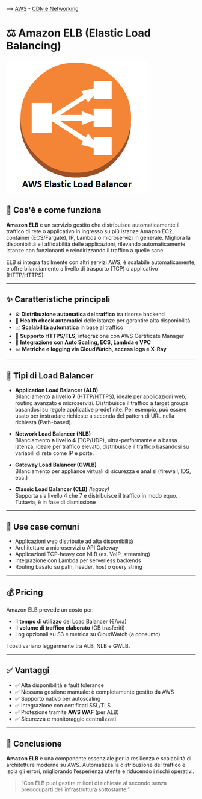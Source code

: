 --> [AWS](/00-Intro/AWS.md)  -  [CDN e Networking](/03-CDN-e-Networking/Rete-globale-AWS.md)
# ⚖️ Amazon ELB (Elastic Load Balancing)

![elb](img/elb.png)
## 📘 Cos'è e come funziona

**Amazon ELB** è un servizio gestito che distribuisce automaticamente il traffico di rete o applicativo in ingresso su più istanze Amazon EC2, container (ECS/Fargate), IP, Lambda o microservizi in generale. Migliora la disponibilità e l’affidabilità delle applicazioni, rilevando automaticamente istanze non funzionanti e reindirizzando il traffico a quelle sane.

ELB si integra facilmente con altri servizi AWS, è scalabile automaticamente, e offre bilanciamento a livello di trasporto (TCP) o applicativo (HTTP/HTTPS).

---

## ✨ Caratteristiche principali

- ⚙️ **Distribuzione automatica del traffico** tra risorse backend
- 🧠 **Health check automatici** delle istanze per garantire alta disponibilità
- 📈 **Scalabilità automatica** in base al traffico
- 🔐 **Supporto HTTPS/TLS**, integrazione con AWS Certificate Manager
- 🔄 **Integrazione con Auto Scaling, ECS, Lambda e VPC**
- 📊 **Metriche e logging via CloudWatch, access logs e X-Ray**

---

## 🔀 Tipi di Load Balancer

- **Application Load Balancer (ALB)**  
  Bilanciamento **a livello 7** (HTTP/HTTPS), ideale per applicazioni web, routing avanzato e microservizi. Distribuisce il traffico a target groups basandosi su regole applicative predefinite. Per esempio, può essere usato per instradare richieste a seconda del pattern di URL nella richiesta (Path-based).

- **Network Load Balancer (NLB)**  
  Bilanciamento **a livello 4** (TCP/UDP), ultra-performante e a bassa latenza, ideale per traffico elevato, distribuisce il traffico basandosi su variabili di rete come IP e porte.

- **Gateway Load Balancer (GWLB)**  
  Bilanciamento per appliance virtuali di sicurezza e analisi (firewall, IDS, ecc.)

- **Classic Load Balancer (CLB)** *(legacy)*  
  Supporta sia livello 4 che 7 e distribuisce il traffico in modo equo. Tuttavia, è in fase di dismissione

---

## 🚀 Use case comuni

- Applicazioni web distribuite ad alta disponibilità  
- Architetture a microservizi o API Gateway  
- Applicazioni TCP-heavy con NLB (es. VoIP, streaming)  
- Integrazione con Lambda per serverless backends  
- Routing basato su path, header, host o query string

---

## 💰 Pricing

Amazon ELB prevede un costo per:

- Il **tempo di utilizzo** del Load Balancer (€/ora)  
- Il **volume di traffico elaborato** (GB trasferiti)  
- Log opzionali su S3 e metrica su CloudWatch (a consumo)

I costi variano leggermente tra ALB, NLB e GWLB.

---

## ✅ Vantaggi

- ✅ Alta disponibilità e fault tolerance  
- ✅ Nessuna gestione manuale: è completamente gestito da AWS  
- ✅ Supporto nativo per autoscaling  
- ✅ Integrazione con certificati SSL/TLS  
- ✅ Protezione tramite **AWS WAF** (per ALB)  
- ✅ Sicurezza e monitoraggio centralizzati

---

## 📌 Conclusione

**Amazon ELB** è una componente essenziale per la resilienza e scalabilità di architetture moderne su AWS. Automatizza la distribuzione del traffico e isola gli errori, migliorando l’esperienza utente e riducendo i rischi operativi.

> “Con ELB puoi gestire milioni di richieste al secondo senza preoccuparti dell’infrastruttura sottostante.”

